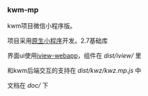 ### kwm-mp

kwm项目微信小程序版。

项目采用[原生小程序](<https://developers.weixin.qq.com/miniprogram/dev/>)开发。2.7基础库

界面ui使用[iview-webapp](<https://weapp.iviewui.com/docs/guide/start>)，组件在 *dist/iview/* 里

和kwm后端交互的支持在 *dist/kwz/kwz.mp.js* 中

文档在 *doc/* 下